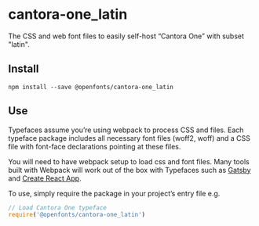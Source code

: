 
# cantora-one_latin

The CSS and web font files to easily self-host “Cantora One” with subset "latin".

## Install

`npm install --save @openfonts/cantora-one_latin`

## Use

Typefaces assume you’re using webpack to process CSS and files. Each typeface
package includes all necessary font files (woff2, woff) and a CSS file with
font-face declarations pointing at these files.

You will need to have webpack setup to load css and font files. Many tools built
with Webpack will work out of the box with Typefaces such as [Gatsby](https://github.com/gatsbyjs/gatsby)
and [Create React App](https://github.com/facebookincubator/create-react-app).

To use, simply require the package in your project’s entry file e.g.

```javascript
// Load Cantora One typeface
require('@openfonts/cantora-one_latin')
```
